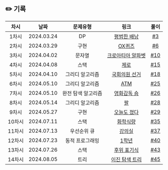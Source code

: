 ## ✏️ 기록   

| 차시 |    날짜    | 문제유형 | 링크 | 풀이 |
|:----:|:---------:|:----:|:-----:|:----:|
| 1차시 | 2024.03.24 |  DP  | [평범한 배낭](https://www.acmicpc.net/problem/12865)  | [#3](https://github.com/AlgoLeadMe/AlgoLeadMe-10/pull/3#issue-2205834078)|
| 2차시 | 2024.03.29 |  구현  | [OX퀴즈](https://www.acmicpc.net/problem/8958)  | [#6](https://github.com/AlgoLeadMe/AlgoLeadMe-10/pull/6#issue-2214931034)|
| 3차시 | 2024.04.02 |  문자열  | [크로아티아 알파벳](https://www.acmicpc.net/problem/8958)  | [#10](https://github.com/AlgoLeadMe/AlgoLeadMe-10/pull/10#issue-2220631332)
| 4차시 | 2024.04.08 |  스택  | [제로](https://www.acmicpc.net/problem/10773)  | [#15](https://github.com/AlgoLeadMe/AlgoLeadMe-10/pull/15#issue-2229909173)
| 5차시 | 2024.04.10 |  그리디 알고리즘  | [국회의원 선거](https://www.acmicpc.net/problem/1417)  | [#18](https://github.com/AlgoLeadMe/AlgoLeadMe-10/pull/18#issue-2235862658)
| 6차시 | 2024.05.10 |  그리디 알고리즘  | [ATM](https://www.acmicpc.net/problem/11399)  | [#25](https://github.com/AlgoLeadMe/AlgoLeadMe-10/pull/25#issue-2289086909)
| 7차시 | 2024.05.10 |  완전 탐색 알고리즘  | [영화감독 숌](https://www.acmicpc.net/problem/1436)  | [#26](https://github.com/AlgoLeadMe/AlgoLeadMe-10/pull/25#issue-2289086909)
| 8차시 | 2024.05.14 |  그리디 알고리즘  | [팔](https://www.acmicpc.net/problem/1105)  | [#28](https://github.com/AlgoLeadMe/AlgoLeadMe-10/pull/28#issue-2295901384)
| 9차시 | 2024.05.27 |  구현  | [오늘도 졌다](https://www.acmicpc.net/problem/14582)  | [#29](https://github.com/AlgoLeadMe/AlgoLeadMe-10/pull/29#issue-2320060288)
| 10차시 | 2024.07.11 |  스택  | [화학식량](https://www.acmicpc.net/problem/2257)  | [#35](https://github.com/AlgoLeadMe/AlgoLeadMe-10/pull/35#issue-2403173169)
| 11차시 | 2024.07.13 |  우선순위 큐  | [강의실](https://www.acmicpc.net/problem/1374)  | [#37](https://github.com/AlgoLeadMe/AlgoLeadMe-10/pull/37#issue-2406937336)
| 12차시 | 2024.07.23 |  동적 프로그래밍  | [1학년](https://www.acmicpc.net/problem/5557)  | [#40](https://github.com/AlgoLeadMe/AlgoLeadMe-10/pull/40)
| 13차시 | 2024.07.26 |  스택  | [후위 표기식](https://www.acmicpc.net/problem/1918)  | [#43](https://github.com/AlgoLeadMe/AlgoLeadMe-10/pull/43)
| 14차시 | 2024.08.05 |  트리  | [이진 탐색 트리](https://www.acmicpc.net/problem/5639)  | [#45](https://github.com/AlgoLeadMe/AlgoLeadMe-10/pull/45)